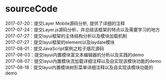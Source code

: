 # sourceCode
2017-07-20：提交Layer Mobile源码分析, 提供了详细的注释   
2017-07-24：提交Layer.js源码分析，并总结该框架的特点以及需要学习的地方   
2017-07-27：提交layui框架的主体结构分析以及模块加载机制   
2017-07-27：提交layui框架的element以及laydate模块      
2017-08-01：提交JavaScript案例之粒子烟花源码    
2017-08-03：提交layui内置模块富文本编辑器的分析以及实践的demo    
2017-08-07：提交layui内置模块流加载详细注释以及自实现该模块功能的demo    
2017-08-18：提交layui内置模块树形菜单详细注释以及自实现该模块功能的demo

